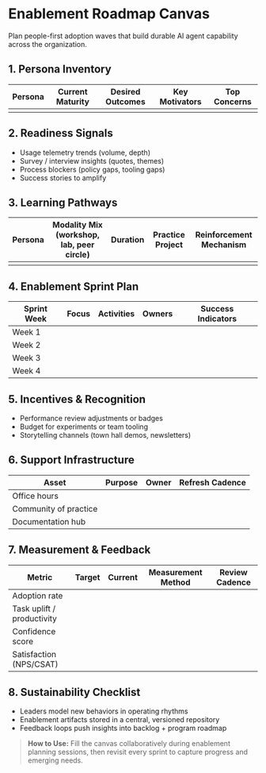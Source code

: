 # Enablement Roadmap Canvas

Plan people-first adoption waves that build durable AI agent capability across the organization.

## 1. Persona Inventory

| Persona | Current Maturity | Desired Outcomes | Key Motivators | Top Concerns |
| ------- | ---------------- | ---------------- | -------------- | ------------ |
| | | | | |

## 2. Readiness Signals

- Usage telemetry trends (volume, depth)
- Survey / interview insights (quotes, themes)
- Process blockers (policy gaps, tooling gaps)
- Success stories to amplify

## 3. Learning Pathways

| Persona | Modality Mix (workshop, lab, peer circle) | Duration | Practice Project | Reinforcement Mechanism |
| ------- | ---------------------------------------- | -------- | ---------------- | ----------------------- |
| | | | | |

## 4. Enablement Sprint Plan

| Sprint Week | Focus | Activities | Owners | Success Indicators |
| ----------- | ----- | ---------- | ------ | ----------------- |
| Week 1 | | | | |
| Week 2 | | | | |
| Week 3 | | | | |
| Week 4 | | | | |

## 5. Incentives & Recognition

- Performance review adjustments or badges
- Budget for experiments or team tooling
- Storytelling channels (town hall demos, newsletters)

## 6. Support Infrastructure

| Asset | Purpose | Owner | Refresh Cadence |
| ----- | ------- | ----- | --------------- |
| Office hours | | | |
| Community of practice | | | |
| Documentation hub | | | |

## 7. Measurement & Feedback

| Metric | Target | Current | Measurement Method | Review Cadence |
| ------ | ------ | ------- | ------------------ | -------------- |
| Adoption rate | | | | |
| Task uplift / productivity | | | | |
| Confidence score | | | | |
| Satisfaction (NPS/CSAT) | | | | |

## 8. Sustainability Checklist

- Leaders model new behaviors in operating rhythms
- Enablement artifacts stored in a central, versioned repository
- Feedback loops push insights into backlog + program roadmap

> **How to Use:** Fill the canvas collaboratively during enablement planning sessions, then revisit every sprint to capture progress and emerging needs.
